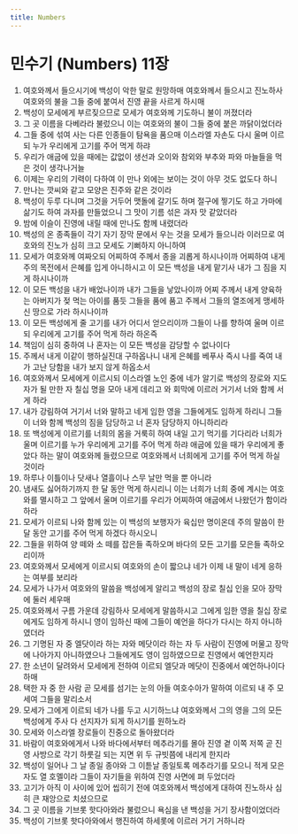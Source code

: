 ```yaml
---
title: Numbers
---
```


# 민수기 (Numbers) 11장
1. 여호와께서 들으시기에 백성이 악한 말로 원망하매 여호와께서 들으시고 진노하사 여호와의 불을 그들 중에 붙여서 진영 끝을 사르게 하시매
1. 백성이 모세에게 부르짖으므로 모세가 여호와께 기도하니 불이 꺼졌더라
1. 그 곳 이름을 다베라라 불렀으니 이는 여호와의 불이 그들 중에 붙은 까닭이었더라
1. 그들 중에 섞여 사는 다른 인종들이 탐욕을 품으매 이스라엘 자손도 다시 울며 이르되 누가 우리에게 고기를 주어 먹게 하랴
1. 우리가 애굽에 있을 때에는 값없이 생선과 오이와 참외와 부추와 파와 마늘들을 먹은 것이 생각나거늘
1. 이제는 우리의 기력이 다하여 이 만나 외에는 보이는 것이 아무 것도 없도다 하니
1. 만나는 깟씨와 같고 모양은 진주와 같은 것이라
1. 백성이 두루 다니며 그것을 거두어 맷돌에 갈기도 하며 절구에 찧기도 하고 가마에 삶기도 하여 과자를 만들었으니 그 맛이 기름 섞은 과자 맛 같았더라
1. 밤에 이슬이 진영에 내릴 때에 만나도 함께 내렸더라
1. 백성의 온 종족들이 각기 자기 장막 문에서 우는 것을 모세가 들으니라 이러므로 여호와의 진노가 심히 크고 모세도 기뻐하지 아니하여
1. 모세가 여호와께 여짜오되 어찌하여 주께서 종을 괴롭게 하시나이까 어찌하여 내게 주의 목전에서 은혜를 입게 아니하시고 이 모든 백성을 내게 맡기사 내가 그 짐을 지게 하시나이까
1. 이 모든 백성을 내가 배었나이까 내가 그들을 낳았나이까 어찌 주께서 내게 양육하는 아버지가 젖 먹는 아이를 품듯 그들을 품에 품고 주께서 그들의 열조에게 맹세하신 땅으로 가라 하시나이까
1. 이 모든 백성에게 줄 고기를 내가 어디서 얻으리이까 그들이 나를 향하여 울며 이르되 우리에게 고기를 주어 먹게 하라 하온즉
1. 책임이 심히 중하여 나 혼자는 이 모든 백성을 감당할 수 없나이다
1. 주께서 내게 이같이 행하실진대 구하옵나니 내게 은혜를 베푸사 즉시 나를 죽여 내가 고난 당함을 내가 보지 않게 하옵소서
1. 여호와께서 모세에게 이르시되 이스라엘 노인 중에 네가 알기로 백성의 장로와 지도자가 될 만한 자 칠십 명을 모아 내게 데리고 와 회막에 이르러 거기서 너와 함께 서게 하라
1. 내가 강림하여 거기서 너와 말하고 네게 임한 영을 그들에게도 임하게 하리니 그들이 너와 함께 백성의 짐을 담당하고 너 혼자 담당하지 아니하리라
1. 또 백성에게 이르기를 너희의 몸을 거룩히 하여 내일 고기 먹기를 기다리라 너희가 울며 이르기를 누가 우리에게 고기를 주어 먹게 하랴 애굽에 있을 때가 우리에게 좋았다 하는 말이 여호와께 들렸으므로 여호와께서 너희에게 고기를 주어 먹게 하실 것이라
1. 하루나 이틀이나 닷새나 열흘이나 스무 날만 먹을 뿐 아니라
1. 냄새도 싫어하기까지 한 달 동안 먹게 하시리니 이는 너희가 너희 중에 계시는 여호와를 멸시하고 그 앞에서 울며 이르기를 우리가 어찌하여 애굽에서 나왔던가 함이라 하라
1. 모세가 이르되 나와 함께 있는 이 백성의 보행자가 육십만 명이온데 주의 말씀이 한 달 동안 고기를 주어 먹게 하겠다 하시오니
1. 그들을 위하여 양 떼와 소 떼를 잡은들 족하오며 바다의 모든 고기를 모은들 족하오리이까
1. 여호와께서 모세에게 이르시되 여호와의 손이 짧으냐 네가 이제 내 말이 네게 응하는 여부를 보리라
1. 모세가 나가서 여호와의 말씀을 백성에게 알리고 백성의 장로 칠십 인을 모아 장막에 둘러 세우매
1. 여호와께서 구름 가운데 강림하사 모세에게 말씀하시고 그에게 임한 영을 칠십 장로에게도 임하게 하시니 영이 임하신 때에 그들이 예언을 하다가 다시는 하지 아니하였더라
1. 그 기명된 자 중 엘닷이라 하는 자와 메닷이라 하는 자 두 사람이 진영에 머물고 장막에 나아가지 아니하였으나 그들에게도 영이 임하였으므로 진영에서 예언한지라
1. 한 소년이 달려와서 모세에게 전하여 이르되 엘닷과 메닷이 진중에서 예언하나이다 하매
1. 택한 자 중 한 사람 곧 모세를 섬기는 눈의 아들 여호수아가 말하여 이르되 내 주 모세여 그들을 말리소서
1. 모세가 그에게 이르되 네가 나를 두고 시기하느냐 여호와께서 그의 영을 그의 모든 백성에게 주사 다 선지자가 되게 하시기를 원하노라
1. 모세와 이스라엘 장로들이 진중으로 돌아왔더라
1. 바람이 여호와에게서 나와 바다에서부터 메추라기를 몰아 진영 곁 이쪽 저쪽 곧 진영 사방으로 각기 하룻길 되는 지면 위 두 규빗쯤에 내리게 한지라
1. 백성이 일어나 그 날 종일 종야와 그 이튿날 종일토록 메추라기를 모으니 적게 모은 자도 열 호멜이라 그들이 자기들을 위하여 진영 사면에 펴 두었더라
1. 고기가 아직 이 사이에 있어 씹히기 전에 여호와께서 백성에게 대하여 진노하사 심히 큰 재앙으로 치셨으므로
1. 그 곳 이름을 기브롯 핫다아와라 불렀으니 욕심을 낸 백성을 거기 장사함이었더라
1. 백성이 기브롯 핫다아와에서 행진하여 하세롯에 이르러 거기 거하니라
